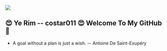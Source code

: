 <img src="https://capsule-render.vercel.app/api?type=slice&color=random&height=300&section=header&text=capsule%20render&fontSize=90" />

## 😍 Ye Rim -- costar011 😍 Welcome To My GitHub 🌟
- A goal without a plan is just a wish. -- Antoine De Saint-Exupéry

